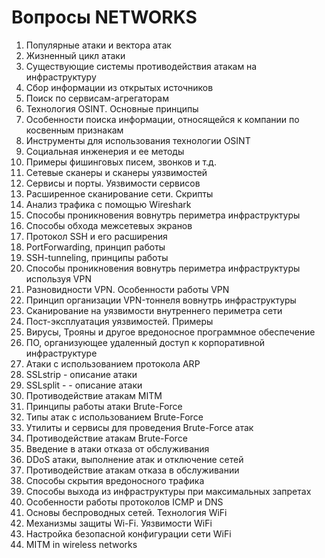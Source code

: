 # Вопросы NETWORKS

1. Популярные атаки и вектора атак
2. Жизненный цикл атаки
3. Существующие системы противодействия атакам на инфраструктуру
4. Сбор информации из открытых источников
5. Поиск по сервисам-агрегаторам
6. Технология OSINT. Основные принципы
7. Особенности поиска информации, относящейся к компании по косвенным признакам
8. Инструменты для использования технологии OSINT
9. Социальная инженерия и ее методы
10. Примеры фишинговых писем, звонков и т.д.
11. Сетевые сканеры и сканеры уязвимостей
12. Сервисы и порты. Уязвимости сервисов
13. Расширенное сканирование сети. Скрипты
14. Анализ трафика с помощью Wireshark
15. Способы проникновения вовнутрь периметра инфраструктуры
16. Способы обхода межсетевых экранов
17. Протокол SSH и его расширения
18. PortForwarding, принцип работы
19. SSH-tunneling, принципы работы
20. Способы проникновения вовнутрь периметра инфраструктуры используя VPN
21. Разновидности VPN. Особенности работы VPN
22. Принцип организации VPN-тоннеля вовнутрь инфраструктуры
23. Сканирование на уязвимости внутреннего периметра сети
24. Пост-эксплуатация уязвимостей. Примеры
25. Вирусы, Трояны и другое вредоносное программное обеспечение
26. ПО, организующее удаленный доступ к корпоративной инфраструктуре
27. Атаки с использованием протокола ARP
28. SSLstrip - описание атаки
29. SSLsplit - - описание атаки
30. Противодействие атакам MITM
31. Принципы работы атаки Brute-Force
32. Типы атак с использованием Brute-Force
33. Утилиты и сервисы для проведения Brute-Force атак
34. Противодействие атакам Brute-Force
35. Введение в атаки отказа от обслуживания
36. DDoS атаки, выполнение атак и отключение сетей
37. Противодействие атакам отказа в обслуживании
38. Способы скрытия вредоносного трафика
39. Способы выхода из инфраструктуры при максимальных запретах
40. Особенности работы протоколов ICMP и DNS
41. Основы беспроводных сетей. Технология WiFi
42. Механизмы защиты Wi-Fi. Уязвимости WiFi
43. Настройка безопасной конфигурации сети WiFi
44. MITM in wireless networks